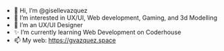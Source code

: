 - 👋 Hi, I’m @gisellevazquez
- 👀 I’m interested in UX/UI, Web development, Gaming, and 3d Modelling
- 🌱 I’m an UX/UI Designer
- ✨ I’m currently learning Web Development on Coderhouse 
- 📫 My web: https://gvazquez.space

<!---
gisellevazquez/gisellevazquez is a ✨ special ✨ repository because its `README.md` (this file) appears on your GitHub profile.
You can click the Preview link to take a look at your changes.
--->
